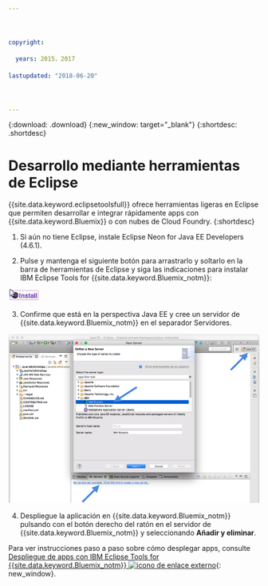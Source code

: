 ```yaml
---



copyright:

  years: 2015，2017

lastupdated: "2018-06-20"



---
```


{:download: .download}
{:new_window: target="_blank"}
{:shortdesc: .shortdesc}

# Desarrollo mediante herramientas de Eclipse

{{site.data.keyword.eclipsetoolsfull}} ofrece herramientas ligeras
en Eclipse que permiten desarrollar e integrar rápidamente apps con {{site.data.keyword.Bluemix}} o con nubes de
Cloud Foundry.
{:shortdesc}

  1. Si aún no tiene Eclipse, instale Eclipse Neon for Java EE Developers (4.6.1).
  
  2. Pulse y mantenga el siguiente botón para arrastrarlo y soltarlo en la barra de herramientas de Eclipse y siga las indicaciones para instalar IBM Eclipse Tools for {{site.data.keyword.Bluemix_notm}}:

  ![Arrastre y suelte en un espacio de trabajo de Eclipse Neon en ejecución para instalar IBM Eclipse Tools for {{site.data.keyword.Bluemix_notm}}](images/installbutton.png)

  3. Confirme que está en la perspectiva Java EE y cree un servidor de {{site.data.keyword.Bluemix_notm}} en el separador Servidores.

  ![Crear servidor de {{site.data.keyword.Bluemix_notm}}](images/eclipse_server.png)

  4. Despliegue la aplicación en {{site.data.keyword.Bluemix_notm}} pulsando con el botón derecho del ratón en el servidor de {{site.data.keyword.Bluemix_notm}} y seleccionando **Añadir y eliminar**.

Para ver instrucciones paso a paso sobre cómo desplegar apps, consulte [Despliegue de apps con IBM Eclipse Tools for {{site.data.keyword.Bluemix_notm}} ![icono de enlace externo](../icons/launch-glyph.svg)](/docs/manageapps/eclipsetools/eclipsetools.html#eclipsetools){: new_window}.
